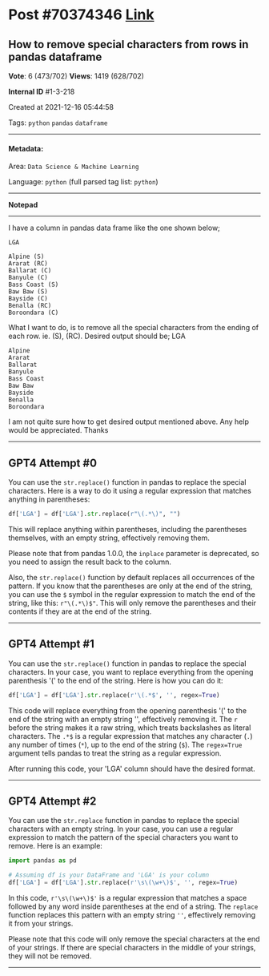 
# Post \#70374346 [Link](https://stackoverflow.com/questions/70374346/)

## How to remove special characters from rows in pandas dataframe

**Vote**: 6 (473/702) **Views**: 1419 (628/702) 

**Internal ID** \#1-3-218

Created at 2021-12-16 05:44:58

Tags: `python` `pandas` `dataframe`

----------

#### Metadata:

Area: `Data Science & Machine Learning`

Language: `python` (full parsed tag list: `python`)

----------

**Notepad**


----------

I have a column in pandas data frame like the one shown below;
```
LGA

Alpine (S)
Ararat (RC)
Ballarat (C)
Banyule (C)
Bass Coast (S)
Baw Baw (S)
Bayside (C)
Benalla (RC)
Boroondara (C)
```

What I want to do, is to remove all the special characters from the ending of each row. ie. (S), (RC).
Desired output should be;
LGA
```
Alpine
Ararat
Ballarat
Banyule
Bass Coast
Baw Baw
Bayside
Benalla
Boroondara
```

I am not quite sure how to get desired output mentioned above.
Any help would be appreciated.
Thanks


----------
        
## GPT4 Attempt \#0

You can use the `str.replace()` function in pandas to replace the special characters. Here is a way to do it using a regular expression that matches anything in parentheses:

```python
df['LGA'] = df['LGA'].str.replace(r"\(.*\)", "")
```

This will replace anything within parentheses, including the parentheses themselves, with an empty string, effectively removing them.

Please note that from pandas 1.0.0, the `inplace` parameter is deprecated, so you need to assign the result back to the column.

Also, the `str.replace()` function by default replaces all occurrences of the pattern. If you know that the parentheses are only at the end of the string, you can use the `$` symbol in the regular expression to match the end of the string, like this: `r"\(.*\)$"`. This will only remove the parentheses and their contents if they are at the end of the string.

--------

## GPT4 Attempt \#1

You can use the `str.replace()` function in pandas to replace the special characters. In your case, you want to replace everything from the opening parenthesis '(' to the end of the string. Here is how you can do it:

```python
df['LGA'] = df['LGA'].str.replace(r'\(.*$', '', regex=True)
```

This code will replace everything from the opening parenthesis '(' to the end of the string with an empty string '', effectively removing it. The `r` before the string makes it a raw string, which treats backslashes as literal characters. The `.*$` is a regular expression that matches any character (`.`) any number of times (`*`), up to the end of the string (`$`). The `regex=True` argument tells pandas to treat the string as a regular expression.

After running this code, your 'LGA' column should have the desired format.

--------

## GPT4 Attempt \#2

You can use the `str.replace` function in pandas to replace the special characters with an empty string. In your case, you can use a regular expression to match the pattern of the special characters you want to remove. Here is an example:

```python
import pandas as pd

# Assuming df is your DataFrame and 'LGA' is your column
df['LGA'] = df['LGA'].str.replace(r'\s\(\w+\)$', '', regex=True)
```

In this code, `r'\s\(\w+\)$'` is a regular expression that matches a space followed by any word inside parentheses at the end of a string. The `replace` function replaces this pattern with an empty string `''`, effectively removing it from your strings.

Please note that this code will only remove the special characters at the end of your strings. If there are special characters in the middle of your strings, they will not be removed.

--------
